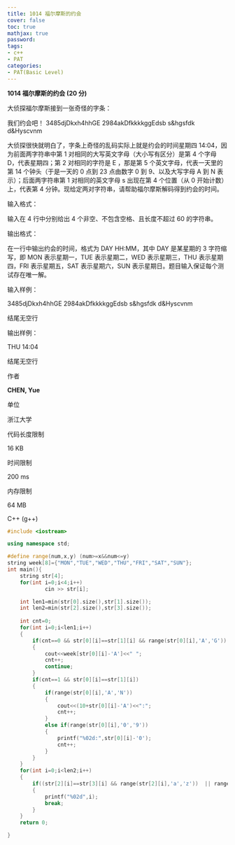```yaml
---
title: 1014 福尔摩斯的约会
cover: false
toc: true
mathjax: true
password:
tags:
- c++
- PAT
categories:
- PAT(Basic Level)
---
```


**1014 福尔摩斯的约会 (20 分)**

大侦探福尔摩斯接到一张奇怪的字条：

我们约会吧！  3485djDkxh4hhGE  2984akDfkkkkggEdsb  s&hgsfdk  d&Hyscvnm

大侦探很快就明白了，字条上奇怪的乱码实际上就是约会的时间星期四 14:04，因为前面两字符串中第 1 对相同的大写英文字母（大小写有区分）是第 4 个字母 D，代表星期四；第 2 对相同的字符是 E ，那是第 5 个英文字母，代表一天里的第 14 个钟头（于是一天的 0 点到 23 点由数字 0 到 9、以及大写字母 A 到 N 表示）；后面两字符串第 1 对相同的英文字母 s 出现在第 4 个位置（从 0 开始计数）上，代表第 4 分钟。现给定两对字符串，请帮助福尔摩斯解码得到约会的时间。

输入格式：

输入在 4 行中分别给出 4 个非空、不包含空格、且长度不超过 60 的字符串。

输出格式：

在一行中输出约会的时间，格式为 DAY HH:MM，其中 DAY 是某星期的 3 字符缩写，即 MON 表示星期一，TUE 表示星期二，WED 表示星期三，THU 表示星期四，FRI 表示星期五，SAT 表示星期六，SUN 表示星期日。题目输入保证每个测试存在唯一解。

输入样例：

3485djDkxh4hhGE  2984akDfkkkkggEdsb  s&hgsfdk  d&Hyscvnm

结尾无空行

输出样例：

THU 14:04

结尾无空行

作者

**CHEN, Yue**

单位

浙江大学

代码长度限制

16 KB

时间限制

200 ms

内存限制

64 MB

C++ (g++)

```c++
#include <iostream>

using namespace std;

#define range(num,x,y) (num>=x&&num<=y)
string week[8]={"MON","TUE","WED","THU","FRI","SAT","SUN"};
int main(){
    string str[4];
    for(int i=0;i<4;i++)
            cin >> str[i];

    int len1=min(str[0].size(),str[1].size());
    int len2=min(str[2].size(),str[3].size());
    
    int cnt=0;
    for(int i=0;i<len1;i++)
    {
        if(cnt==0 && str[0][i]==str[1][i] && range(str[0][i],'A','G'))
        {
            cout<<week[str[0][i]-'A']<<" ";
            cnt++;
            continue;
        }
        if(cnt==1 && str[0][i]==str[1][i])
        {
            if(range(str[0][i],'A','N'))
            {
                cout<<(10+str[0][i]-'A')<<":";
                cnt++;
            } 
            else if(range(str[0][i],'0','9'))
            {
                printf("%02d:",str[0][i]-'0');
                cnt++;
            }
        }
    }
    for(int i=0;i<len2;i++)
    {
        if((str[2][i]==str[3][i] && range(str[2][i],'a','z'))  || range(str[2][i],'A','Z'))
        {
            printf("%02d",i);
            break;
        }
    }
    return 0;

}
```



